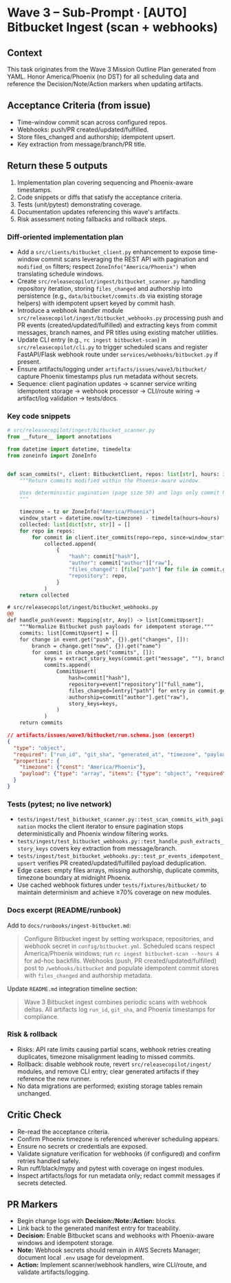 # Wave 3 – Sub-Prompt · [AUTO] Bitbucket Ingest (scan + webhooks)

## Context
This task originates from the Wave 3 Mission Outline Plan generated from YAML. Honor America/Phoenix (no DST) for all scheduling data and reference the Decision/Note/Action markers when updating artifacts.

## Acceptance Criteria (from issue)
- Time-window commit scan across configured repos.
- Webhooks: push/PR created/updated/fulfilled.
- Store files_changed and authorship; idempotent upsert.
- Key extraction from message/branch/PR title.

## Return these 5 outputs
1. Implementation plan covering sequencing and Phoenix-aware timestamps.
2. Code snippets or diffs that satisfy the acceptance criteria.
3. Tests (unit/pytest) demonstrating coverage.
4. Documentation updates referencing this wave's artifacts.
5. Risk assessment noting fallbacks and rollback steps.

### Diff-oriented implementation plan
- Add a `src/clients/bitbucket_client.py` enhancement to expose time-window commit scans leveraging the REST API with pagination and `modified_on` filters; respect `ZoneInfo("America/Phoenix")` when translating schedule windows.
- Create `src/releasecopilot/ingest/bitbucket_scanner.py` handling repository iteration, storing `files_changed` and authorship into persistence (e.g., `data/bitbucket/commits.db` via existing storage helpers) with idempotent upsert keyed by commit hash.
- Introduce a webhook handler module `src/releasecopilot/ingest/bitbucket_webhooks.py` processing push and PR events (created/updated/fulfilled) and extracting keys from commit messages, branch names, and PR titles using existing matcher utilities.
- Update CLI entry (e.g., `rc ingest bitbucket-scan`) in `src/releasecopilot/cli.py` to trigger scheduled scans and register FastAPI/Flask webhook route under `services/webhooks/bitbucket.py` if present.
- Ensure artifacts/logging under `artifacts/issues/wave3/bitbucket/` capture Phoenix timestamps plus run metadata without secrets.
- Sequence: client pagination updates → scanner service writing idempotent storage → webhook processor → CLI/route wiring → artifact/log validation → tests/docs.

### Key code snippets
```python
# src/releasecopilot/ingest/bitbucket_scanner.py
from __future__ import annotations

from datetime import datetime, timedelta
from zoneinfo import ZoneInfo


def scan_commits(*, client: BitbucketClient, repos: list[str], hours: int = 24, tz: ZoneInfo | None = None) -> list[dict[str, str]]:
    """Return commits modified within the Phoenix-aware window.

    Uses deterministic pagination (page size 50) and logs only commit hashes/metadata.
    """

    timezone = tz or ZoneInfo("America/Phoenix")
    window_start = datetime.now(tz=timezone) - timedelta(hours=hours)
    collected: list[dict[str, str]] = []
    for repo in repos:
        for commit in client.iter_commits(repo=repo, since=window_start):
            collected.append(
                {
                    "hash": commit["hash"],
                    "author": commit["author"]["raw"],
                    "files_changed": [file["path"] for file in commit.get("files", [])],
                    "repository": repo,
                }
            )
    return collected
```

```diff
# src/releasecopilot/ingest/bitbucket_webhooks.py
@@
def handle_push(event: Mapping[str, Any]) -> list[CommitUpsert]:
    """Normalize Bitbucket push payloads for idempotent storage."""
    commits: list[CommitUpsert] = []
    for change in event.get("push", {}).get("changes", []):
        branch = change.get("new", {}).get("name")
        for commit in change.get("commits", []):
            keys = extract_story_keys(commit.get("message", ""), branch)
            commits.append(
                CommitUpsert(
                    hash=commit["hash"],
                    repository=event["repository"]["full_name"],
                    files_changed=[entry["path"] for entry in commit.get("files", [])],
                    authorship=commit["author"].get("raw"),
                    story_keys=keys,
                )
            )
    return commits
```

```json
// artifacts/issues/wave3/bitbucket/run.schema.json (excerpt)
{
  "type": "object",
  "required": ["run_id", "git_sha", "generated_at", "timezone", "payload"],
  "properties": {
    "timezone": {"const": "America/Phoenix"},
    "payload": {"type": "array", "items": {"type": "object", "required": ["hash", "repository"]}}
  }
}
```

### Tests (pytest; no live network)
- `tests/ingest/test_bitbucket_scanner.py::test_scan_commits_with_pagination` mocks the client iterator to ensure pagination stops deterministically and Phoenix window filtering works.
- `tests/ingest/test_bitbucket_webhooks.py::test_handle_push_extracts_story_keys` covers key extraction from message/branch.
- `tests/ingest/test_bitbucket_webhooks.py::test_pr_events_idempotent_upsert` verifies PR created/updated/fulfilled payload deduplication.
- Edge cases: empty files arrays, missing authorship, duplicate commits, timezone boundary at midnight Phoenix.
- Use cached webhook fixtures under `tests/fixtures/bitbucket/` to maintain determinism and achieve ≥70% coverage on new modules.

### Docs excerpt (README/runbook)
Add to `docs/runbooks/ingest-bitbucket.md`:

> Configure Bitbucket ingest by setting workspace, repositories, and webhook secret in `config/bitbucket.yml`. Scheduled scans respect America/Phoenix windows; run `rc ingest bitbucket-scan --hours 4` for ad-hoc backfills. Webhooks (push, PR created/updated/fulfilled) post to `/webhooks/bitbucket` and populate idempotent commit stores with `files_changed` and authorship metadata.

Update `README.md` integration timeline section:

> Wave 3 Bitbucket ingest combines periodic scans with webhook deltas. All artifacts log `run_id`, `git_sha`, and Phoenix timestamps for compliance.

### Risk & rollback
- Risks: API rate limits causing partial scans, webhook retries creating duplicates, timezone misalignment leading to missed commits.
- Rollback: disable webhook route, revert `src/releasecopilot/ingest/` modules, and remove CLI entry; clear generated artifacts if they reference the new runner.
- No data migrations are performed; existing storage tables remain unchanged.

## Critic Check
- Re-read the acceptance criteria.
- Confirm Phoenix timezone is referenced wherever scheduling appears.
- Ensure no secrets or credentials are exposed.
- Validate signature verification for webhooks (if configured) and confirm retries handled safely.
- Run ruff/black/mypy and pytest with coverage on ingest modules.
- Inspect artifacts/logs for run metadata only; redact commit messages if secrets detected.

## PR Markers
- Begin change logs with **Decision:**/**Note:**/**Action:** blocks.
- Link back to the generated manifest entry for traceability.
- **Decision:** Enable Bitbucket scans and webhooks with Phoenix-aware windows and idempotent storage.
- **Note:** Webhook secrets should remain in AWS Secrets Manager; document local `.env` usage for development.
- **Action:** Implement scanner/webhook handlers, wire CLI/route, and validate artifacts/logging.